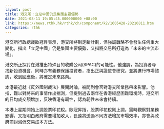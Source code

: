 ```yaml
---
layout: post
title: 港交所：立足中國仍是集團主要優勢
date: 2021-08-11 19:05:45.000000000 +08:00
link: https://news.rthk.hk/rthk/ch/component/k2/1605428-20210811.htm
categories: rthk
---
```


港交所行政總裁歐冠昇表示，港交所將制定新計劃，但強調戰略不會發生任何重大變化，指出「立足中國」仍是集團主要優勢，又指將交易所打造為「未來的主流市場」。

港交所正探討在港推出特殊目的收購公司(SPAC)的可能性。他強調，為投資者尋找新投資機會，同時亦有義務保護投資者，指出正與證監會研究，並將進行市場諮詢，收到回應後，將確定未來路向。

本港最近就《反外國制裁法》展開討論，被問到會否對港交所業務帶來影響。他指，難以對將來的事情作出揣測，但提到過去兩年在香港經歷困難環境時，港交所的日均成交額增加，反映香港有韌性，認為韌性未來會持續。

本港上星期開始上調股票印花稅。歐冠昇指，股票印花稅剛上調，需時觀察對業務影響，又指明白政府需要增加收入，長遠將透過不同方法增加市場效率，亦會與政府商討減低交易成本方法。
